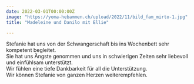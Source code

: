 ```yaml
---
date: 2022-03-01T00:00:00Z
image: "https://yoma-hebammen.ch/upload/2022/11/bild_fam_mirto-1.jpg"
title: "Madeleine und Danilo mit Ellie"

---
```

Stefanie hat uns von der Schwangerschaft bis ins Wochenbett sehr kompetent begleitet.  
Sie hat uns Ängste genommen und uns in schwierigen Zeiten sehr liebevoll und einfühlsam unterstützt.  
Wir fühlen eine tiefe Dankbarkeit für all die Unterstützung.  
Wir können Stefanie von ganzen Herzen weiterempfehlen.